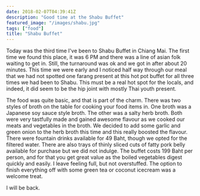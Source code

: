 ```yaml
---
date: 2018-02-07T04:39:41Z
description: "Good time at the Shabu Buffet"
featured_image: "/images/shabu.jpg"
tags: ["food"]
title: "Shabu Buffet"
---
```


Today was the third time I've been to Shabu Buffet in Chiang Mai.
The first time we found this place, it was 6 PM and there was a line of asian folk waiting to get in. Still, the turnaround was ok and we got in after about 20 minutes.
This time we were early and I noticed half way through our meal that we had not spotted one farang present at this hot pot buffet for all three times we had been to Shabu.
This must be a real hot spot for the locals, and indeed, it did seem to be the hip joint with mostly Thai youth present.

The food was quite basic, and that is part of the charm. There was two styles of broth on the table for cooking your food items in.
One broth was a Japanese soy sauce style broth. The other was a salty herb broth. Both were very tastfully made and gained awesome flavour as we cooked our meats and vegetables in the broth.
We decided to add some garlic and green onion to the herb broth this time and this really boosted the flavour.
There were fountain drinks available for 49 Baht, though we opted for the filtered water. There are also trays of thinly sliced cuts of fatty pork belly available for purchase but we did not indulge.
The buffet costs 199 Baht per person, and for that you get great value as the boiled vegetables digest quickly and easily. I leave feeling full, but not overstuffed.
The option to finish everything off with some green tea or coconut icecream was a welcome treat.

I will be back.

